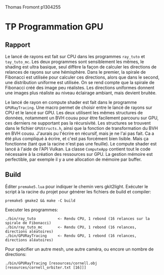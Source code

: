 Thomas Fromont p1304255
# TP Programmation GPU
## Rapport

Le lancé de rayons est fait sur CPU dans les programmes `ray_tuto` et `tay_tuto_mc`.
Les deux programmes sont sensiblement les mêmes, le shading est ultra basique, seul diffère la façon de calculer les directions de relances de rayons sur une hémisphère.
Dans le premier, la spirale de Fibonacci est utilisée pour calculer ces directions, alors que dans le second, une distribution uniforme est utilisée.
On se rend compte que la spirale de Fibonacci créé des image peu réalistes. Les directions uniformes donnent une images plus réaliste au niveau éclairage ambiant, mais devient bruitée.

Le lancé de rayon en compute shader est fait dans le programme `GPURayTracing`. Une macro permet de choisir entre le lancé de rayons sur CPU et le lancé sur GPU.
Les deux utilisent les mêmes structures de données, notamment un BVH cousu pour être facilement parcouru sur GPU, ces derniers ne supportant pas la récursivité.
Les structures se trouvent dans le fichier `GPUStructs.h`, ainsi que la fonction de transformation du BVH en BVH cousu.
J'aurais pu l'écrire en récursif, mais je ne l'ai pas fait. Ca a été plus compliqué à écrire, et c'est pas forcément bien lisible. Mais ça fonctionne (tant que la racine n'est pas une feuille).
Le compute shader est lancé à l'aide de l'API Vulkan. La classe `ComputeApp` contient tout le code nécessaire à la création des ressources sur GPU.
La gestion mémoire est perfectible, par exemple il y a une allocation de mémoire par buffer.


## Build
Éditer `premake5.lua` pour indiquer le chemin vers gkit2light. Exécuter le script à la racine du projet pour générer les fichiers de build et compiler:
```
premake5 gmake2 && make -C build
```
Executer les programmes:
```
./bin/ray_tuto			<- Rendu CPU, 1 rebond (16 relances sur la spirale de Fibonacci)
./bin/ray_tuto_mc		<- Rendu CPU, 1 rebond (16 relances, directions aléatoires)
./bin/GPURayTracing		<- Rendu GPU, 1 rebond (16 relances, directions aléatoires)
```
Pour spécifier un autre mesh, une autre caméra, ou encore un nombre de directions:
```
./bin/GPURayTracing [resources/cornell.obj [resources/cornell_orbiter.txt [16]]]
```
